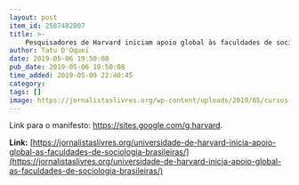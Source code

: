 ```yaml
---
layout: post
item_id: 2587482007
title: >-
    Pesquisadores de Harvard iniciam apoio global às faculdades de sociologia brasileiras
author: Tatu D'Oquei
date: 2019-05-06 19:50:08
pub_date: 2019-05-06 19:50:08
time_added: 2019-05-09 22:40:45
category: 
tags: []
image: https://jornalistaslivres.org/wp-content/uploads/2019/05/cursos-online-harvard-1500386218983.jpg
---
```


Link para o manifesto: https://sites.google.com/g.harvard.

**Link:** [https://jornalistaslivres.org/universidade-de-harvard-inicia-apoio-global-as-faculdades-de-sociologia-brasileiras/](https://jornalistaslivres.org/universidade-de-harvard-inicia-apoio-global-as-faculdades-de-sociologia-brasileiras/)


